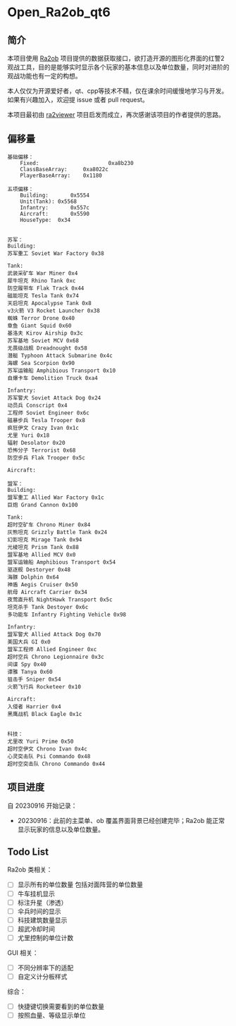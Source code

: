 # Open_Ra2ob_qt6

## 简介

本项目使用 [Ra2ob](https://github.com/wudi-7mi/ra2ob) 项目提供的数据获取接口，欲打造开源的图形化界面的红警2观战工具，目的是能够实时显示各个玩家的基本信息以及单位数量，同时对进阶的观战功能也有一定的构想。

本人仅仅为开源爱好者，qt、cpp等技术不精，仅在课余时间缓慢地学习与开发。如果有兴趣加入，欢迎提 issue 或者 pull request。

本项目最初由 [ra2viewer](https://github.com/chenguokai/ra2viewer) 项目启发而成立，再次感谢该项目的作者提供的思路。

## 偏移量

```
基础偏移：
	Fixed:						0xa8b230
	ClassBaseArray:		0xa8022c
	PlayerBaseArray:	0x1180

五项偏移：
	Building:		0x5554
	Unit(Tank):	0x5568
	Infantry:		0x557c
	Aircraft:		0x5590
	HouseType:  0x34


苏军：
Building:
苏军重工 Soviet War Factory 0x38

Tank:
武装采矿车 War Miner 0x4
犀牛坦克 Rhino Tank 0xc
防空履带车 Flak Track 0x44
磁能坦克 Tesla Tank 0x74
天启坦克 Apocalypse Tank 0x8
v3火箭 V3 Rocket Launcher 0x38
蜘蛛 Terror Drone 0x40
章鱼 Giant Squid 0x60
基洛夫 Kirov Airship 0x3c
苏军基地 Soviet MCV 0x68
无畏级战舰 Dreadnought 0x58
潜艇 Typhoon Attack Submarine 0x4c
海螺 Sea Scorpion 0x90
苏军运输船 Amphibious Transport 0x10
自爆卡车 Demolition Truck 0xa4

Infantry:
苏军警犬 Soviet Attack Dog 0x24
动员兵 Conscript 0x4
工程师 Soviet Engineer 0x6c
磁暴步兵 Tesla Trooper 0x8
疯狂伊文 Crazy Ivan 0x1c
尤里 Yuri 0x18
辐射 Desolator 0x20
恐怖分子 Terrorist 0x68
防空步兵 Flak Trooper 0x5c

Aircraft:

盟军：
Building:
盟军重工 Allied War Factory 0x1c
巨炮 Grand Cannon 0x100

Tank:
超时空矿车 Chrono Miner 0x84
灰熊坦克 Grizzly Battle Tank 0x24
幻影坦克 Mirage Tank 0x94
光棱坦克 Prism Tank 0x88
盟军基地 Allied MCV 0x0
盟军运输船 Amphibious Transport 0x54
驱逐舰 Destoryer 0x48
海豚 Dolphin 0x64
神盾 Aegis Cruiser 0x50
航母 Aircraft Carrier 0x34
夜莺直升机 NightHawk Transport 0x5c
坦克杀手 Tank Destoyer 0x6c
多功能车 Infantry Fighting Vehicle 0x98

Infantry:
盟军警犬 Allied Attack Dog 0x70
美国大兵 GI 0x0
盟军工程师 Allied Engineer 0xc
超时空兵 Chrono Legionnaire 0x3c
间谍 Spy 0x40
谭雅 Tanya 0x60
狙击手 Sniper 0x54
火箭飞行兵 Rocketeer 0x10

Aircraft:
入侵者 Harrier 0x4
黑鹰战机 Black Eagle 0x1c


科技：
尤里改 Yuri Prime 0x50
超时空伊文 Chrono Ivan 0x4c
心灵突击队 Psi Commando 0x48
超时空突击队 Chrono Commando 0x44
```

## 项目进度

自 20230916 开始记录：

- 20230916：此前的主菜单、ob 覆盖界面背景已经创建完毕；Ra2ob 能正常显示玩家的信息以及单位数量。

## Todo List

Ra2ob 类相关：

- [ ] 显示所有的单位数量 包括对面阵营的单位数量
- [ ] 牛车挂机显示
- [ ] 标注升星（渗透）
- [ ] 伞兵时间的显示
- [ ] 科技建筑数量显示
- [ ] 超武冷却时间
- [ ] 尤里控制的单位计数

GUI 相关：

- [ ] 不同分辨率下的适配
- [ ] 自定义计分板样式

综合：

- [ ] 快捷键切换需要看到的单位数量
- [ ] 按照血量、等级显示单位
